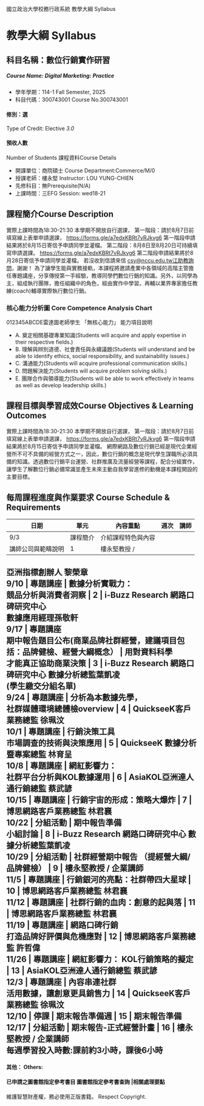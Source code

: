 國立政治大學校務行政系統 教學大綱 Syllabus
# 教學大綱 Syllabus
##  科目名稱：數位行銷實作研習
#####  Course Name: Digital Marketing: Practice
  * 學年學期：114-1 Fall Semester, 2025 
  * 科目代碼：300743001 Course No.300743001
#### 修別：選
Type of Credit: Elective 
_3.0_
#### 預收人數
Number of Students
課程資料Course Details
  * 開課單位：商院碩士 Course Department:Commerce/M/0 
  * 授課老師：樓永堅 Instructor: LOU YUNG-CHIEN 
  * 先修科目：無Prerequisite(N/A)
  * 上課時間：三EFG Session: wed18-21 
##  課程簡介Course Description
實際上課時間為18:30-21:30
本學期不開放自行選課，
第一階段：請於8月7日前填寫線上表單申請選課，
https://forms.gle/a7edxKBRt7vRJkvg6
第一階段申請結果將於8月15日寄信予申請同學並灌檔。
第二階段：8月8日至8月20日可持續填寫申請選課。
https://forms.gle/a7edxKBRt7vRJkvg6
第二階段申請結果將於8月28日寄信予申請同學並灌檔。
若沒收到信請來信 csy@nccu.edu.tw江助教詢問，謝謝！
為了讓學生能與實務接軌，本課程將邀請產業中各領域的高階主管擔任專題講座，分享傳授第一手經驗，教導同學們數位行銷的知識。另外，以同學為主，組成執行團隊，擔任組織中的角色，經由實作中學習。再輔以業界專家擔任教練(coach)輔導實際執行數位行銷。
###  核心能力分析圖 Core Competence Analysis Chart
012345ABCDE雷達圖老師學生
「無核心能力」 
能力項目說明
  * A. 奠定相關基礎專業知識(Students will acquire and apply expertise in their respective fields.)
  * B. 理解與辨別道德、社會責任與永續議題(Students will understand and be able to identify ethics, social responsibility, and sustainability issues.)
  * C. 溝通能力(Students will acquire professional communication skills.)
  * D. 問題解決能力(Students will acquire problem solving skills.)
  * E. 團隊合作與領導能力(Students will be able to work effectively in teams as well as develop leadership skills.)
##  課程目標與學習成效Course Objectives & Learning Outcomes 
實際上課時間為18:30-21:30
本學期不開放自行選課，
第一階段：請於8月7日前填寫線上表單申請選課，
https://forms.gle/a7edxKBRt7vRJkvg6
第一階段申請結果將於8月15日寄信予申請同學並灌檔。
網際網路及數位行銷已經是現代企業經營所不可不具備的經營方式之一，因此，數位行銷的概念是現代學生謀職所必須具備的知識。透過數位行銷平台運營、社群推廣及流量經營等課程，配合分組實作，讓學生了解數位行銷必備常識並產生未來主動自我學習進修的動機是本課程開設的主要目標。
##  每周課程進度與作業要求 Course Schedule & Requirements
日期 |  單元 |  內容重點 |  週次 |  講師  
---|---|---|---|---  
9/3 |  課程簡介 |  介紹課程特色與內容  
講師公司與範疇說明 |  1 |  樓永堅教授 /  
亞洲指標創辦人 黎榮章  
9/10 |  專題講座 |  數據分析實戰力：  
競品分析與消費者洞察 |  2 |  i-Buzz Research 網路口碑研究中心  
數據應用經理孫敬軒  
9/17 |  專題講座  
期中報告題目公布(商業品牌社群經營，建議項目包括：品牌健檢、經營大綱概念） |  用對資料科學  
才能真正協助商業決策 |  3 |  i-Buzz Research 網路口碑研究中心 數據分析總監葉凱凌  
(學生繳交分組名單)  
9/24 |  專題講座 |  分析為本數據先學，  
社群媒體環境總體檢overview |  4 |  QuickseeK客戶業務總監 徐珮汶  
10/1 |  專題講座 |  行銷決策工具  
市場調查的技術與決策應用 |  5 |  QuickseeK 數據分析暨專案總監 林育呈  
10/8 |  專題講座 |  網紅影響力：  
社群平台分析與KOL數據運用 |  6 |  AsiaKOL亞洲達人通行銷總監 蔡武諺  
10/15 |  專題講座 |  行銷宇宙的形成：策略大爆炸 |  7 |  博思網路客戶業務總監 林君襄  
10/22 |  分組活動 |  期中報告準備  
小組討論 |  8 |  i-Buzz Research 網路口碑研究中心 數據分析總監葉凱凌  
10/29 |  分組活動 |  社群經營期中報告 （提經營大綱/品牌健檢） |  9 |  樓永堅教授 / 企業講師  
11/5 |  專題講座 |  行銷銀河的亮點：社群帶四大星球 |  10 |  博思網路客戶業務總監 林君襄  
11/12 |  專題講座 |  社群行銷的血肉：創意的起與落 |  11 |  博思網路客戶業務總監 林君襄  
11/19 |  專題講座 |  網路口碑行銷  
打造品牌好評價與危機應對 |  12 |  博思網路客戶業務總監 許哲偉  
11/26 |  專題講座 |  網紅影響力： KOL行銷策略的擬定 |  13 |  AsiaKOL亞洲達人通行銷總監 蔡武諺  
12/3 |  專題講座 |  內容串連社群  
活用數據，讓創意更具銷售力 |  14 |  QuickseeK客戶業務總監 徐珮汶  
12/10 |  停課 |  期末報告準備週 |  15 |  期末報告準備  
12/17 |  分組活動 |  期末報告-正式經營計畫 |  16 |  樓永堅教授 / 企業講師  
每週學習投入時數:課前約3小時，課後6小時  
---  
####  其他： Others:
####  已申請之圖書館指定參考書目  圖書館指定參考書查詢 |相關處理要點
維護智慧財產權，務必使用正版書籍。 Respect Copyright.